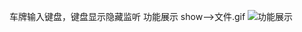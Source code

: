 车牌输入键盘，键盘显示隐藏监听
功能展示 show-->文件.gif
![功能展示](https://gitee.com/dingxiansen/Vehicle-keyboard-android/blob/master/show/show.gif "在这里输入图片标题")